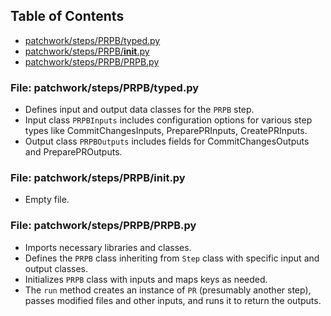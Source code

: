 ## Table of Contents
- [patchwork/steps/PRPB/typed.py](#patchworkstepsPRPBtyped.py)
- [patchwork/steps/PRPB/__init__.py](#patchworkstepsPRPB__init__.py)
- [patchwork/steps/PRPB/PRPB.py](#patchworkstepsPRPBPRPB.py)

### File: patchwork/steps/PRPB/typed.py
- Defines input and output data classes for the `PRPB` step.
- Input class `PRPBInputs` includes configuration options for various step types like CommitChangesInputs, PreparePRInputs, CreatePRInputs.
- Output class `PRPBOutputs` includes fields for CommitChangesOutputs and PreparePROutputs.

### File: patchwork/steps/PRPB/__init__.py
- Empty file.

### File: patchwork/steps/PRPB/PRPB.py
- Imports necessary libraries and classes.
- Defines the `PRPB` class inheriting from `Step` class with specific input and output classes.
- Initializes `PRPB` class with inputs and maps keys as needed.
- The `run` method creates an instance of `PR` (presumably another step), passes modified files and other inputs, and runs it to return the outputs.